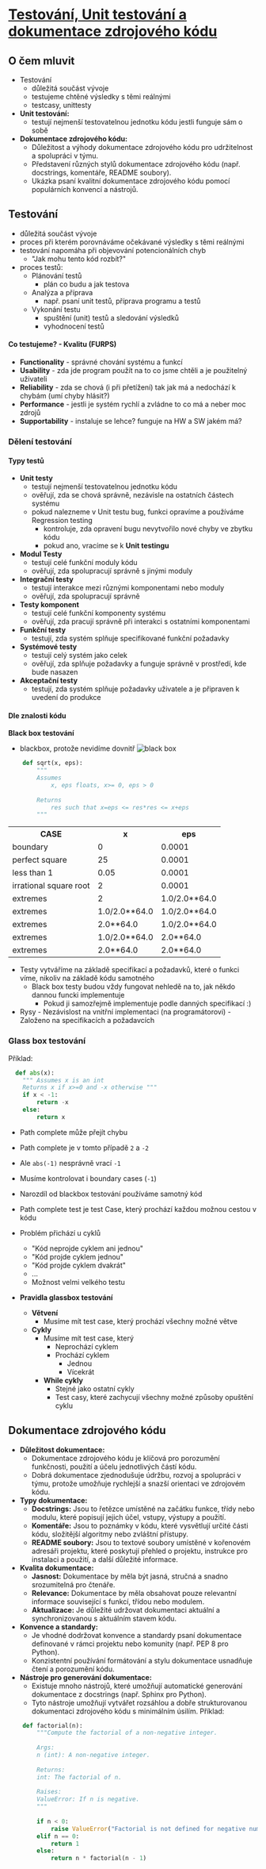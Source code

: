# [Testování, Unit testování a dokumentace zdrojového kódu](https://youtu.be/8X5PS8CZyIs?si=cg49xrzwNqY5VgCP)
## O čem mluvit
- Testování
	- důležitá součást vývoje
	- testujeme chtěné výsledky s těmi reálnými
	- testcasy, unittesty
- **Unit testování:**
	- testují nejmenší testovatelnou jednotku kódu jestli funguje sám o sobě
- **Dokumentace zdrojového kódu:**
	- Důležitost a výhody dokumentace zdrojového kódu pro udržitelnost a spolupráci v týmu.
	- Představení různých stylů dokumentace zdrojového kódu (např. docstrings, komentáře, README soubory).
	- Ukázka psaní kvalitní dokumentace zdrojového kódu pomocí populárních konvencí a nástrojů.
## Testování
- důležitá součást vývoje
- proces při kterém porovnáváme očekávané výsledky s těmi reálnými
- testování napomáha při objevování potencionálních chyb
    - "Jak mohu tento kód rozbít?"
- proces testů:
	- Plánování testů
		- plán co budu a jak testova
	- Analýza a příprava
		- např. psaní unit testů, příprava programu a testů
	- Vykonání testu
		- spuštění (unit) testů a sledování výsledků
		- vyhodnocení testů
#### Co testujeme? - Kvalitu (FURPS)
- **Functionality** - správné chování systému a funkcí
- **Usability** - zda jde program použít na to co jsme chtěli a je použitelný uživateli
- **Reliability** - zda se chová (i při přetížení) tak jak má a nedochází k chybám (umí chyby hlásit?)
- **Performance** - jestli je systém rychlí a zvládne to co má a neber moc zdrojů
- **Supportability** - instaluje se lehce? funguje na HW a SW jakém má?

### Dělení testování
#### Typy testů
- **Unit testy**
	- testují nejmenší testovatelnou jednotku kódu
	- ověřují, zda se chová správně, nezávisle na ostatních částech systému
	- pokud nalezneme v Unit testu bug, funkci opravíme a používáme Regression testing
        - kontroluje, zda opravení bugu nevytvořilo nové chyby ve zbytku kódu
        - pokud ano, vracíme se k **Unit testingu**
- **Modul Testy**
	- testují celé funkční moduly kódu
	- ověřují, zda spolupracují správně s jinými moduly
- **Integrační testy** 
	- testují interakce mezi různými komponentami nebo moduly
	- ověřují, zda spolupracují správně
- **Testy komponent**
	- testují celé funkční komponenty systému
	- ověřují, zda pracují správně při interakci s ostatními komponentami
- **Funkční testy**
	- testují, zda systém splňuje specifikované funkční požadavky
- **Systémové testy**
	- testují celý systém jako celek
	- ověřují, zda splňuje požadavky a funguje správně v prostředí, kde bude nasazen
- **Akceptační testy**
	- testují, zda systém splňuje požadavky uživatele a je připraven k uvedení do produkce
#### Dle znalosti kódu
**Black box testování**
- blackbox, protože nevidíme dovnitř
![black box](../images/24_black_box.png)
```python
    def sqrt(x, eps):
        """ 
        Assumes 
	        x, eps floats, x>= 0, eps > 0
        
        Returns 
	        res such that x=eps <= res*res <= x+eps 
	    """
```

  <table>
    <tr>
      <th>CASE</th>
      <th>x</th>
      <th>eps</th>
    </tr>
    <tr>
      <td>boundary</td>
      <td>0</td>
      <td>0.0001</td>
    </tr>
    <tr>
      <td>perfect square</td>
      <td>25</td>
      <td>0.0001</td>
    </tr>
    <tr>
      <td>less than 1</td>
      <td>0.05</td>
      <td>0.0001</td>
    </tr>
    <tr>
      <td>irrational square root</td>
      <td>2</td>
      <td>0.0001</td>
    </tr>
    <tr>
      <td>extremes</td>
      <td>2</td>
      <td>1.0/2.0**64.0</td>
    </tr>
    <tr>
      <td>extremes</td>
      <td>1.0/2.0**64.0</td>
      <td>1.0/2.0**64.0</td>
    </tr>
    <tr>
      <td>extremes</td>
      <td>2.0**64.0</td>
      <td>1.0/2.0**64.0</td>
    </tr>
    <tr>
      <td>extremes</td>
      <td>1.0/2.0**64.0</td>
      <td>2.0**64.0</td>
    </tr>
    <tr>
      <td>extremes</td>
      <td>2.0**64.0</td>
      <td>2.0**64.0</td>
    </tr>
  </table>

- Testy vytváříme na základě specifikací a požadavků, které o funkci víme, nikoliv na základě kódu samotného
    - Black box testy budou vždy fungovat nehledě na to, jak někdo dannou funcki implementuje
        - Pokud ji samozřejmě implementuje podle danných specifikací :)
- Rysy
        - Nezávislost na vnitřní implementaci (na programátorovi)
        - Založeno na specifikacích a požadavcích
### **Glass box testování**
Příklad:
```Python
  def abs(x):
    """ Assumes x is an int
    Returns x if x>=0 and -x otherwise """
    if x < -1:
        return -x
    else:
        return x
```

  - Path complete může přejít chybu
  - Path complete je v tomto případě `2` a `-2`
  - Ale `abs(-1)` nesprávně vrací `-1`
  - Musíme kontrolovat i boundary cases (`-1`)

- Narozdíl od blackbox testování používáme samotný kód
- Path complete test je test Case, který prochází každou možnou cestou v kódu
- Problém přichází u cyklů
    - "Kód neprojde cyklem ani jednou"
    - "Kód projde cyklem jednou"
    - "Kód projde cyklem dvakrát"
    - ...
    - Možnost velmi velkého testu
- **Pravidla glassbox testování**
    - **Větvení**
        - Musíme mít test case, který prochází všechny možné větve
    - **Cykly**
        - Musíme mít test case, který
            - Neprochází cyklem
            - Prochází cyklem
                - Jednou
                - Vícekrát
        - **While cykly**
            - Stejné jako ostatní cykly
            - Test casy, které zachycují všechny možné způsoby opuštění cyklu
## Dokumentace zdrojového kódu
- **Důležitost dokumentace:**
  - Dokumentace zdrojového kódu je klíčová pro porozumění funkčnosti, použití a účelu jednotlivých částí kódu.
  - Dobrá dokumentace zjednodušuje údržbu, rozvoj a spolupráci v týmu, protože umožňuje rychlejší a snazší orientaci ve zdrojovém kódu.
- **Typy dokumentace:**
  - **Docstrings:** Jsou to řetězce umístěné na začátku funkce, třídy nebo modulu, které popisují jejich účel, vstupy, výstupy a použití.
  - **Komentáře:** Jsou to poznámky v kódu, které vysvětlují určité části kódu, složitější algoritmy nebo zvláštní přístupy.
  - **README soubory:** Jsou to textové soubory umístěné v kořenovém adresáři projektu, které poskytují přehled o projektu, instrukce pro instalaci a použití, a další důležité informace.
- **Kvalita dokumentace:**
  - **Jasnost:** Dokumentace by měla být jasná, stručná a snadno srozumitelná pro čtenáře.
  - **Relevance:** Dokumentace by měla obsahovat pouze relevantní informace související s funkcí, třídou nebo modulem.
  - **Aktualizace:** Je důležité udržovat dokumentaci aktuální a synchronizovanou s aktuálním stavem kódu.
- **Konvence a standardy:**
  - Je vhodné dodržovat konvence a standardy psaní dokumentace definované v rámci projektu nebo komunity (např. PEP 8 pro Python).
  - Konzistentní používání formátování a stylu dokumentace usnadňuje čtení a porozumění kódu.
- **Nástroje pro generování dokumentace:**
  - Existuje mnoho nástrojů, které umožňují automatické generování dokumentace z docstrings (např. Sphinx pro Python).
  - Tyto nástroje umožňují vytvářet rozsáhlou a dobře strukturovanou dokumentaci zdrojového kódu s minimálním úsilím.
Příklad:
```Python
    def factorial(n):
        """Compute the factorial of a non-negative integer.
    
        Args:
        n (int): A non-negative integer.
      
        Returns:
        int: The factorial of n.
      
        Raises:
        ValueError: If n is negative.
        """
    
        if n < 0:
            raise ValueError("Factorial is not defined for negative numbers.")
        elif n == 0:
            return 1
        else:
            return n * factorial(n - 1)
```